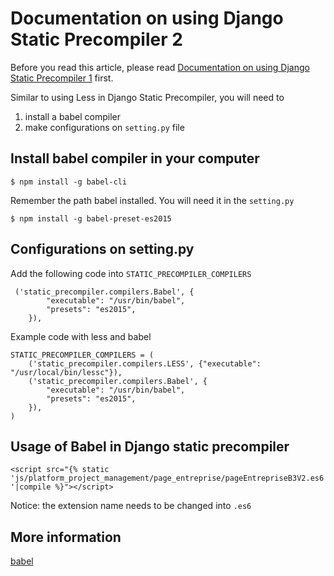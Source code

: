 # Documentation on using Django Static Precompiler 2

Before you read this article, please read [Documentation on using Django Static Precompiler 1](https://github.com/shenlin192/myNotes/blob/master/DjangoWithLess.md) first.

Similar to using Less in Django Static Precompiler, you will need to 

1. install a babel compiler 
2. make configurations on `setting.py` file

## Install babel compiler in your computer

`$ npm install -g babel-cli`

Remember the path babel installed. You will need it in the `setting.py` 

`$ npm install -g babel-preset-es2015`

##  Configurations on setting.py

Add the following code into `STATIC_PRECOMPILER_COMPILERS`

```
 ('static_precompiler.compilers.Babel', {
        "executable": "/usr/bin/babel",
        "presets": "es2015",
    }),
```

Example code with less and babel
```
STATIC_PRECOMPILER_COMPILERS = (
    ('static_precompiler.compilers.LESS', {"executable": "/usr/local/bin/lessc"}),
    ('static_precompiler.compilers.Babel', {
        "executable": "/usr/bin/babel",
        "presets": "es2015",
    }),
)
```


## Usage of Babel in Django static precompiler
`<script src="{% static 'js/platform_project_management/page_entreprise/pageEntrepriseB3V2.es6'|compile %}"></script>`

Notice: the extension name needs to be changed into `.es6`

## More information
[babel](https://babeljs.io/)
